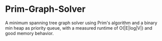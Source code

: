 # Prim-Graph-Solver

A minimum spanning tree graph solver using Prim's algorithm and a binary min heap as priority queue, with a measured runtime of O(|E|log|V|) and good memory behavior.
